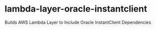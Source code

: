 # lambda-layer-oracle-instantclient
Builds AWS Lambda Layer to Include Oracle InstantClient Dependencies
